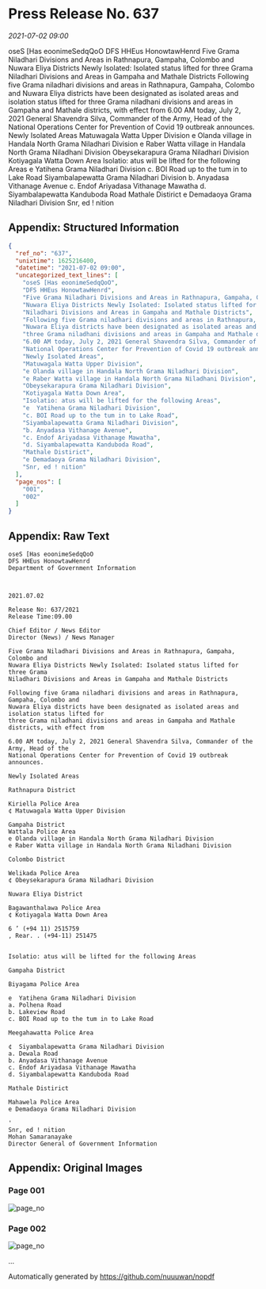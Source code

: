 
# Press Release No. 637
*2021-07-02 09:00*


oseS [Has eoonimeSedqQoO
DFS HHEus HonowtawHenrd
Five Grama Niladhari Divisions and Areas in Rathnapura, Gampaha, Colombo and
Nuwara Eliya Districts Newly Isolated: Isolated status lifted for three Grama
Niladhari Divisions and Areas in Gampaha and Mathale Districts
Following five Grama niladhari divisions and areas in Rathnapura, Gampaha, Colombo and
Nuwara Eliya districts have been designated as isolated areas and isolation status lifted for
three Grama niladhani divisions and areas in Gampaha and Mathale districts, with effect from
6.00 AM today, July 2, 2021 General Shavendra Silva, Commander of the Army, Head of the
National Operations Center for Prevention of Covid 19 outbreak announces.
Newly Isolated Areas
Matuwagala Watta Upper Division
e Olanda village in Handala North Grama Niladhari Division
e Raber Watta village in Handala North Grama Niladhani Division
Obeysekarapura Grama Niladhari Division
Kotiyagala Watta Down Area
Isolatio: atus will be lifted for the following Areas
e  Yatihena Grama Niladhari Division
c. BOI Road up to the tum in to Lake Road
Siyambalapewatta Grama Niladhari Division
b. Anyadasa Vithanage Avenue
c. Endof Ariyadasa Vithanage Mawatha
d. Siyambalapewatta Kanduboda Road
Mathale Distirict
e Demadaoya Grama Niladhari Division
Snr, ed ! nition

## Appendix: Structured Information
```json
{
  "ref_no": "637",
  "unixtime": 1625216400,
  "datetime": "2021-07-02 09:00",
  "uncategorized_text_lines": [
    "oseS [Has eoonimeSedqQoO",
    "DFS HHEus HonowtawHenrd",
    "Five Grama Niladhari Divisions and Areas in Rathnapura, Gampaha, Colombo and",
    "Nuwara Eliya Districts Newly Isolated: Isolated status lifted for three Grama",
    "Niladhari Divisions and Areas in Gampaha and Mathale Districts",
    "Following five Grama niladhari divisions and areas in Rathnapura, Gampaha, Colombo and",
    "Nuwara Eliya districts have been designated as isolated areas and isolation status lifted for",
    "three Grama niladhani divisions and areas in Gampaha and Mathale districts, with effect from",
    "6.00 AM today, July 2, 2021 General Shavendra Silva, Commander of the Army, Head of the",
    "National Operations Center for Prevention of Covid 19 outbreak announces.",
    "Newly Isolated Areas",
    "Matuwagala Watta Upper Division",
    "e Olanda village in Handala North Grama Niladhari Division",
    "e Raber Watta village in Handala North Grama Niladhani Division",
    "Obeysekarapura Grama Niladhari Division",
    "Kotiyagala Watta Down Area",
    "Isolatio: atus will be lifted for the following Areas",
    "e  Yatihena Grama Niladhari Division",
    "c. BOI Road up to the tum in to Lake Road",
    "Siyambalapewatta Grama Niladhari Division",
    "b. Anyadasa Vithanage Avenue",
    "c. Endof Ariyadasa Vithanage Mawatha",
    "d. Siyambalapewatta Kanduboda Road",
    "Mathale Distirict",
    "e Demadaoya Grama Niladhari Division",
    "Snr, ed ! nition"
  ],
  "page_nos": [
    "001",
    "002"
  ]
}
```

## Appendix: Raw Text
```text
oseS [Has eoonimeSedqQoO
DFS HHEus HonowtawHenrd
Department of Government Information

 

2021.07.02

Release No: 637/2021
Release Time:09.00

Chief Editor / News Editor
Director (News) / News Manager

Five Grama Niladhari Divisions and Areas in Rathnapura, Gampaha, Colombo and
Nuwara Eliya Districts Newly Isolated: Isolated status lifted for three Grama
Niladhari Divisions and Areas in Gampaha and Mathale Districts

Following five Grama niladhari divisions and areas in Rathnapura, Gampaha, Colombo and
Nuwara Eliya districts have been designated as isolated areas and isolation status lifted for
three Grama niladhani divisions and areas in Gampaha and Mathale districts, with effect from

6.00 AM today, July 2, 2021 General Shavendra Silva, Commander of the Army, Head of the
National Operations Center for Prevention of Covid 19 outbreak announces.

Newly Isolated Areas

Rathnapura District

Kiriella Police Area
¢ Matuwagala Watta Upper Division

Gampaha District
Wattala Police Area
e Olanda village in Handala North Grama Niladhari Division
e Raber Watta village in Handala North Grama Niladhani Division

Colombo District

Welikada Police Area
¢ Obeysekarapura Grama Niladhari Division

Nuwara Eliya District

Bagawanthalawa Police Area
¢ Kotiyagala Watta Down Area

6 ’ (+94 11) 2515759
, Rear. . (+94-11) 251475

   
Isolatio: atus will be lifted for the following Areas

Gampaha District

Biyagama Police Area

e  Yatihena Grama Niladhari Division
a. Polhena Road
b. Lakeview Road
c. BOI Road up to the tum in to Lake Road

Meegahawatta Police Area

¢  Siyambalapewatta Grama Niladhari Division
a. Dewala Road
b. Anyadasa Vithanage Avenue
c. Endof Ariyadasa Vithanage Mawatha
d. Siyambalapewatta Kanduboda Road

Mathale Distirict

Mahawela Police Area
e Demadaoya Grama Niladhari Division

'
Snr, ed ! nition
Mohan Samaranayake
Director General of Government Information

```

## Appendix: Original Images

### Page 001

![page_no](https://raw.githubusercontent.com/nuuuwan/nopdf_data/main/nopdf.dgigovlk.ref637.page001.jpeg)
        

### Page 002

![page_no](https://raw.githubusercontent.com/nuuuwan/nopdf_data/main/nopdf.dgigovlk.ref637.page002.jpeg)
        

...

Automatically generated by https://github.com/nuuuwan/nopdf

    
    